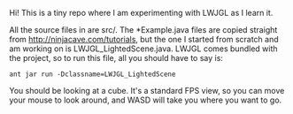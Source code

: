 Hi! This is a tiny repo where I am experimenting with LWJGL as I learn it.

All the source files in are src/. The *Example.java files are copied straight from <http://ninjacave.com/tutorials>, but the one I started from scratch and am working on is LWJGL_LightedScene.java. LWJGL comes bundled with the project, so to run this file, all you should have to say is:

    ant jar run -Dclassname=LWJGL_LightedScene
    
You should be looking at a cube. It's a standard FPS view, so you can move your mouse to look around, and WASD will take you where you want to go.
